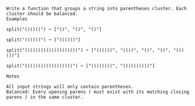     Write a function that groups a string into parentheses cluster. Each cluster should be balanced.
    Examples

    split("()()()") ➞ ["()", "()", "()"]

    split("((()))") ➞ ["((()))"]

    split("((()))(())()()(()())") ➞ ["((()))", "(())", "()", "()", "(()())"]

    split("((())())(()(()()))") ➞ ["((())())", "(()(()()))"]

    Notes

    All input strings will only contain parentheses.
    Balanced: Every opening parens ( must exist with its matching closing parens ) in the same cluster.